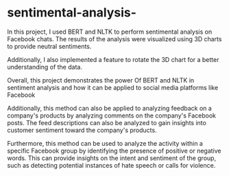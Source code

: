 # sentimental-analysis-

In this project, I used BERT and NLTK to perform sentimental analysis on Facebook chats. The results of the analysis were visualized using 3D charts to provide neutral sentiments.



Additionally, I also implemented a feature to rotate the 3D chart for a better understanding of the data.



Overall, this project demonstrates the power Of BERT and NLTK in sentiment analysis and how it can be applied to social media platforms like Facebook



Additionally, this method can also be applied to analyzing feedback on a company's products by analyzing comments on the company's Facebook posts. The feed descriptions can also be analyzed to gain insights into customer sentiment toward the company's products.



Furthermore, this method can be used to analyze the activity within a specific Facebook group by identifying the presence of positive or negative words. This can provide insights on the intent and sentiment of the group, such as detecting potential instances of hate speech or calls for violence.

